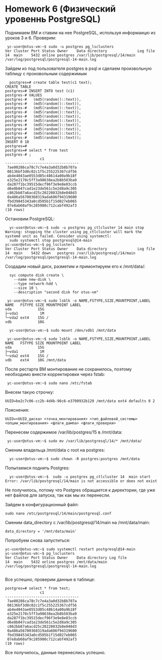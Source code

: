 # Homework 6 (Физический уровеннь PostgreSQL)


Поднимаем ВМ и ставим на нее PostgreSQL, используя информаицю из уроков 3 и 6.
Проверим:
```
 yc-user@otus-vm:~$ sudo -u postgres pg_lsclusters
Ver Cluster Port Status Owner    Data directory              Log file
14  main    5432 online postgres /var/lib/postgresql/14/main /var/log/postgresql/postgresql-14-main.log

```

Зайдем  из под пользователя postgres в psql и сделаем произвольную таблицу с произвольным содержимым

```
  postgres=# create table test(c1 text);
CREATE TABLE
postgres=# INSERT INTO test (c1)
postgres-# VALUES
postgres-#   (md5(random()::text)),
postgres-#   (md5(random()::text)),
postgres-#   (md5(random()::text)),
postgres-#   (md5(random()::text)),
postgres-#   (md5(random()::text)),
postgres-#   (md5(random()::text)),
postgres-#   (md5(random()::text)),
postgres-#   (md5(random()::text)),
postgres-#   (md5(random()::text)),
postgres-#   (md5(random()::text));
INSERT 0 10
postgres=# 
postgres=# select * from test
postgres-# ;
                c1                
----------------------------------
 7ae00286ca78c7c7e4a3a0d32b8b707a
 08136bf3d0c02c1f5c255225367cdf56
 ab4e4043ae0553d85c48614a00a9b18f
 e325e2170c5ff3a98638ea2b8b503ba9
 da287f1bc39515decf96f3e9e8e03ccb
 d6e8b047cad1e23de561c5e2d8a9c305
 c862bb87a6acd25c20220832b8e048d3
 0a486a56700360319ada606f94319600
 fbd39845343a0cd505b1f15d027eb065
 07e8ab60af9c285980c712cabf492af3
(10 rows)

```


Остановим PostgreSQL:

```
  yc-user@otus-vm:~$ sudo -u postgres pg_ctlcluster 14 main stop
Warning: stopping the cluster using pg_ctlcluster will mark the systemd unit as failed. Consider using systemctl:
  sudo systemctl stop postgresql@14-main
yc-user@otus-vm:~$ pg_lsclusters
Ver Cluster Port Status Owner    Data directory              Log file
14  main    5432 down   postgres /var/lib/postgresql/14/main /var/log/postgresql/postgresql-14-main.log

```

Создадим новый диск, разметим и примонтируем его к /mnt/data/:



```
  syc compute disk create \
    --name new-disk \
    --type network-hdd \
    --size 10 \
    --description "second disk for otus-vm"
```


```
 yc-user@otus-vm:~$ sudo lsblk -o NAME,FSTYPE,SIZE,MOUNTPOINT,LABEL
NAME   FSTYPE SIZE MOUNTPOINT LABEL
vda            15G            
├─vda1          1M            
└─vda2 ext4    15G /          
vdb            10G            
```


```
  yc-user@otus-vm:~$ sudo mount /dev/vdb1 /mnt/data
```



```
 yc-user@otus-vm:~$ sudo lsblk -o NAME,FSTYPE,SIZE,MOUNTPOINT,LABEL
NAME   FSTYPE SIZE MOUNTPOINT LABEL
vda            15G            
├─vda1          1M            
└─vda2 ext4    15G /          
vdb    ext4    10G /mnt/data 
```

После рестарта ВМ монтирование не сохранилось, поэтому необходимо внести корректировки через fstab:


```
 yc-user@otus-vm:~$ sudo nano /etc/fstab
```
Внесем такую строчку:

```
UUID=be2c7c06-cc2b-4d4b-96c6-e3700932b129 /mnt/data ext4 defaults 0 2

```
Пояснения:
```
UUID=<UUID_диска> <точка_монтирования> <тип_файловой_системы> <опции_монтирования> <флаги_дампа> <флаги_проверки>

```
Перенесем содержимое /var/lib/postgres/15 в /mnt/data:



```
 yc-user@otus-vm:~$ sudo mv /var/lib/postgresql/14/* /mnt/data/
```

Сменим владельца /mnt/data с root на postgres:


```
  yc-user@otus-vm:~$ sudo chown -R postgres:postgres /mnt/data
```
Попытаемся поднять Postgres:
```
  yc-user@otus-vm:~$  sudo -u postgres pg_ctlcluster 14  main start
Error: /var/lib/postgresql/14/main is not accessible or does not exist
```
Не получилось, потому что Postgres обращается к директории, где уже нет файлов для запуска, так как мы их перенесли.

Зайдем в конфигурационный файл:
```
sudo nano /etc/postgresql/14/main/postgresql.conf
```
Сменим data_directory c /var/lib/postgresql/14/main на /mnt/data/main:

```
data_directory = '/mnt/data/main'

```
Попробуем снова запуститься:

```
yc-user@otus-vm:~$ sudo systemctl restart postgresql@14-main
yc-user@otus-vm:~$ pg_lsclusters
Ver Cluster Port Status Owner    Data directory Log file
14  main    5432 online postgres /mnt/data/main /var/log/postgresql/postgresql-14-main.log


```
Все успешно, проверим данные в таблице:


```
postgres=# select * from test;
                c1                
----------------------------------
 7ae00286ca78c7c7e4a3a0d32b8b707a
 08136bf3d0c02c1f5c255225367cdf56
 ab4e4043ae0553d85c48614a00a9b18f
 e325e2170c5ff3a98638ea2b8b503ba9
 da287f1bc39515decf96f3e9e8e03ccb
 d6e8b047cad1e23de561c5e2d8a9c305
 c862bb87a6acd25c20220832b8e048d3
 0a486a56700360319ada606f94319600
 fbd39845343a0cd505b1f15d027eb065
 07e8ab60af9c285980c712cabf492af3
(10 rows)
```

Все получилось, данные перенеслись успешно.


